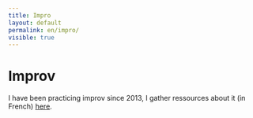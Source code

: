 ```yaml
---
title: Impro
layout: default
permalink: en/impro/
visible: true 
---
```


# Improv

I have been practicing improv since 2013, I gather ressources about it (in
French) [here](/impro).
